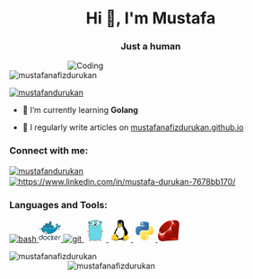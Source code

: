 <h1 align="center">Hi 👋, I'm Mustafa</h1>
<h3 align="center">Just a human</h3>
<img align="right" alt="Coding" width=400 src="https://media2.giphy.com/media/qgQUggAC3Pfv687qPC/giphy.gif?cid=ecf05e47pq0gx501oj9zsmm32gx43ncickt493heqib9euu5&rid=giphy.gif&ct=g">

<p align="left"> <img src="https://komarev.com/ghpvc/?username=mustafanafizdurukan&label=Profile%20views&color=0e75b6&style=flat" alt="mustafanafizdurukan" /> </p>

<p align="left"> <a href="https://twitter.com/mustafandurukan" target="blank"><img src="https://img.shields.io/twitter/follow/mustafandurukan?logo=twitter&style=for-the-badge" alt="mustafandurukan" /></a> </p>

- 🌱 I’m currently learning **Golang**

- 📝 I regularly write articles on [mustafanafizdurukan.github.io](https://mustafanafizdurukan.github.io/)

<h3 align="left">Connect with me:</h3>
<p align="left">
<a href="https://twitter.com/mustafandurukan" target="blank"><img align="center" src="https://raw.githubusercontent.com/rahuldkjain/github-profile-readme-generator/master/src/images/icons/Social/twitter.svg" alt="mustafandurukan" height="30" width="40" /></a>
<a href="https://linkedin.com/in/https://www.linkedin.com/in/mustafa-durukan-7678bb170/" target="blank"><img align="center" src="https://raw.githubusercontent.com/rahuldkjain/github-profile-readme-generator/master/src/images/icons/Social/linked-in-alt.svg" alt="https://www.linkedin.com/in/mustafa-durukan-7678bb170/" height="30" width="40" /></a>
</p>

<h3 align="left">Languages and Tools:</h3>
<p align="left"> <a href="https://www.gnu.org/software/bash/" target="_blank" rel="noreferrer"> <img src="https://www.vectorlogo.zone/logos/gnu_bash/gnu_bash-icon.svg" alt="bash" width="40" height="40"/> </a> <a href="https://www.docker.com/" target="_blank" rel="noreferrer"> <img src="https://raw.githubusercontent.com/devicons/devicon/master/icons/docker/docker-original-wordmark.svg" alt="docker" width="40" height="40"/> </a> <a href="https://git-scm.com/" target="_blank" rel="noreferrer"> <img src="https://www.vectorlogo.zone/logos/git-scm/git-scm-icon.svg" alt="git" width="40" height="40"/> </a> <a href="https://golang.org" target="_blank" rel="noreferrer"> <img src="https://raw.githubusercontent.com/devicons/devicon/master/icons/go/go-original.svg" alt="go" width="40" height="40"/> </a> <a href="https://www.linux.org/" target="_blank" rel="noreferrer"> <img src="https://raw.githubusercontent.com/devicons/devicon/master/icons/linux/linux-original.svg" alt="linux" width="40" height="40"/> </a> <a href="https://www.python.org" target="_blank" rel="noreferrer"> <img src="https://raw.githubusercontent.com/devicons/devicon/master/icons/python/python-original.svg" alt="python" width="40" height="40"/> </a> <a href="https://www.ruby-lang.org/en/" target="_blank" rel="noreferrer"> <img src="https://raw.githubusercontent.com/devicons/devicon/master/icons/ruby/ruby-original.svg" alt="ruby" width="40" height="40"/> </a> </p>

<p><img align="left" src="https://github-readme-stats.vercel.app/api/top-langs?username=mustafanafizdurukan&show_icons=true&locale=en&layout=compact" alt="mustafanafizdurukan" /></p>

<p><img align="right" width=400 src="https://github-readme-streak-stats.herokuapp.com/?user=mustafanafizdurukan&" alt="mustafanafizdurukan" /></p>
